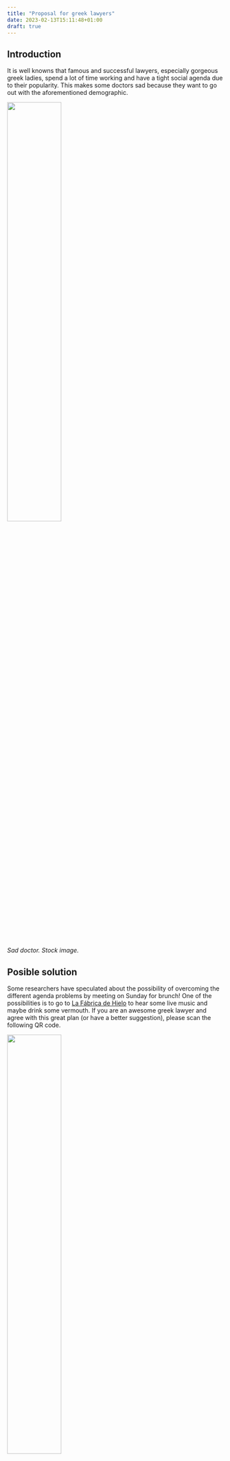 ```yaml
---
title: "Proposal for greek lawyers"
date: 2023-02-13T15:11:48+01:00
draft: true
---
```


## Introduction 

It is well knowns that famous and successful lawyers, especially gorgeous greek ladies, spend a lot of time working and have a tight social agenda due to their popularity. This makes some doctors sad because they want to go out with the aforementioned demographic.

<img src="/img/sad_vicent.jpg" style="width:50%; height:50%" class="center"/>

<i>Sad doctor. Stock image.</i>

## Posible solution

Some researchers have speculated about the possibility of overcoming the different agenda problems by meeting on Sunday for brunch! One of the possibilities is to go to [La Fábrica de Hielo](https://www.lafabricadehielo.net/evento/musica-en-viu/djs-convidats/diumenges-turia-21/) to hear some live music and maybe drink some vermouth. If you are an awesome greek lawyer and agree with this great plan (or have a better suggestion), please scan the following QR code.

<img src="/img/qr_whats2.jpg" style="width:50%; height:50%" class="center"/>


